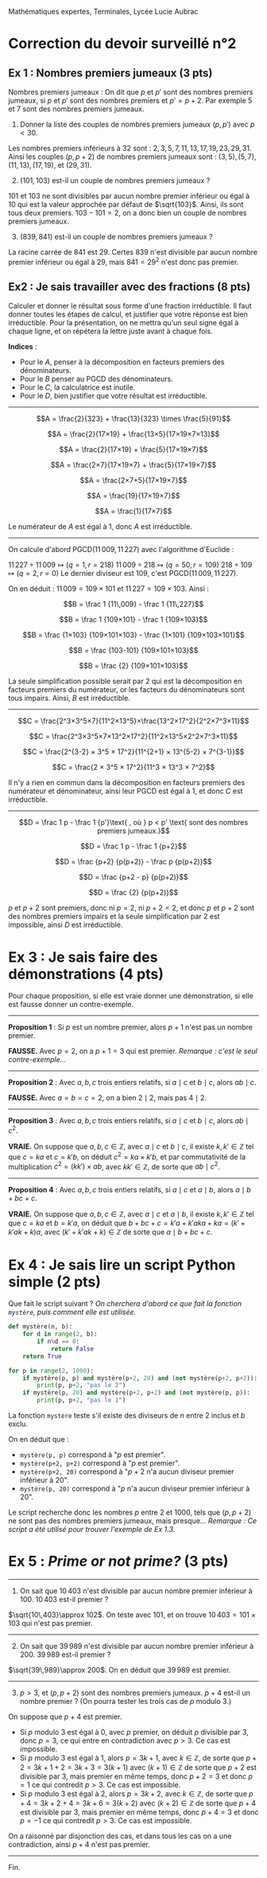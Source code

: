 Mathématiques expertes, Terminales, Lycée Lucie Aubrac
# Correction du devoir surveillé n°2

## Ex 1 : Nombres premiers jumeaux (3 pts)
Nombres premiers jumeaux
: On dit que $p$ et $p'$ sont des nombres premiers jumeaux, si $p$ et $p'$ sont des nombres premiers et $p' = p+2$. Par exemple $5$ et $7$ sont des nombres premiers jumeaux.

1. Donner la liste des couples de nombres premiers jumeaux $(p, p')$ avec $p < 30$.

Les nombres premiers inférieurs à $32$ sont : $2,3,5,7,11,13,17,19,23,29,31$. Ainsi les couples $(p, p+2)$ de nombres premiers jumeaux sont : $(3, 5), (5, 7), (11, 13), (17, 19)$, et $(29, 31)$.

2. $(101, 103)$ est-il un couple de nombres premiers jumeaux ?

$101$ et $103$ ne sont divisibles par aucun nombre premier inférieur ou égal à $10$ qui est la valeur approchée par défaut de $\sqrt{103}$. Ainsi, ils sont tous deux premiers. $103-101=2$, on a donc bien un couple de nombres premiers jumeaux.  

3. $(839, 841)$ est-il un couple de nombres premiers jumeaux ?

La racine carrée de $841$ est $29$. Certes $839$ n'est divisible par aucun nombre premier inférieur ou égal à $29$, mais $841 = 29^2$ n'est donc pas premier.


## Ex2 : Je sais travailler avec des fractions (8 pts)
Calculer et donner le résultat sous forme d'une fraction irréductible. Il faut donner toutes les étapes de calcul, et justifier que votre réponse est bien irréductible.
Pour la présentation, on ne mettra qu'un seul signe égal à chaque ligne, et on répétera la lettre juste avant à chaque fois.

**Indices** :
* Pour le $A$, penser à la décomposition en facteurs premiers des dénominateurs.
* Pour le $B$ penser au $\text{PGCD}$ des dénominateurs.
* Pour le $C$, la calculatrice est inutile.
* Pour le $D$, bien justifier que votre résultat est irréductible.

---

$$A = \frac{2}{323} + \frac{13}{323} \times \frac{5}{91}$$

$$A = \frac{2}{17×19} + \frac{13×5}{17×19×7×13}$$

$$A = \frac{2}{17×19} + \frac{5}{17×19×7}$$

$$A = \frac{2×7}{17×19×7} + \frac{5}{17×19×7}$$

$$A = \frac{2×7+5}{17×19×7}$$

$$A = \frac{19}{17×19×7}$$

$$A = \frac{1}{17×7}$$

Le numérateur de $A$ est égal à $1$, donc $A$ est irréductible.

---

On calcule d'abord $\text{PGCD}(11\,009, 11\,227)$ avec l'algorithme d'Euclide :

$11\,227 ÷ 11\,009 \mapsto (q=1, r=218)$
$11\,009 ÷ 218 \mapsto (q=50, r=109)$
$218 ÷ 109 \mapsto (q=2, r=0)$
Le dernier diviseur est $109$, c'est $\text{PGCD}(11\,009, 11\,227)$.

On en déduit : $11\,009 = 109×101$ et $11\,227 = 109×103$. Ainsi :

$$B = \frac 1 {11\,009} - \frac 1 {11\,227}$$

$$B = \frac 1 {109×101} - \frac 1 {109×103}$$

$$B = \frac {1×103} {109×101×103} - \frac {1×101} {109×103×101}$$

$$B = \frac {103-101} {109×101×103}$$

$$B = \frac {2} {109×101×103}$$

La seule simplification possible serait par $2$ qui est la décomposition en facteurs premiers du numérateur, or les facteurs du dénominateurs sont tous impairs. Ainsi, $B$ est irréductible.

---

$$C = \frac{2^3×3^5×7}{11^2×13^5}×\frac{13^2×17^2}{2^2×7^3×11}$$

$$C = \frac{2^3×3^5×7×13^2×17^2}{11^2×13^5×2^2×7^3×11}$$

$$C = \frac{2^{3-2} × 3^5 × 17^2}{11^{2+1} × 13^{5-2} × 7^{3-1}}$$

$$C = \frac{2 × 3^5 × 17^2}{11^3 × 13^3 × 7^2}$$

Il n'y a rien en commun dans la décomposition en facteurs premiers des numérateur et dénominateur, ainsi leur $\text{PGCD}$ est égal à $1$, et donc $C$ est irréductible.

---

$$D = \frac 1 p - \frac 1 {p'}\text{ , où } p < p' \text{ sont des nombres premiers jumeaux.}$$

$$D = \frac 1 p - \frac 1 {p+2}$$

$$D = \frac {p+2} {p(p+2)} - \frac p {p(p+2)}$$

$$D = \frac {p+2 - p} {p(p+2)}$$

$$D = \frac {2} {p(p+2)}$$

$p$ et $p+2$ sont premiers, donc ni $p=2$, ni $p+2=2$, et donc $p$ et $p+2$ sont des nombres premiers impairs et la seule simplification par $2$ est impossible, ainsi $D$ est irréductible.

# Ex 3 : Je sais faire des démonstrations (4 pts)
Pour chaque proposition, si elle est vraie donner une démonstration, si elle est fausse donner un contre-exemple.

---

**Proposition 1**
: Si $p$ est un nombre premier, alors $p+1$ n'est pas un nombre premier.

**FAUSSE.** Avec $p=2$, on a $p+1=3$ qui est premier. *Remarque : c'est le seul contre-exemple...*

---

**Proposition 2**
: Avec $a, b, c$ trois entiers relatifs, si $a\mid c$ et $b \mid c$, alors $ab \mid c$.

**FAUSSE.** Avec $a=b=c=2$, on a bien $2\mid 2$, mais pas $4\mid 2$.

---

**Proposition 3**
: Avec $a, b, c$ trois entiers relatifs, si $a\mid c$ et $b \mid c$, alors $ab \mid c^2$.

**VRAIE.** On suppose que $a, b, c \in \mathbb Z$, avec $a\mid c$ et $b \mid c$, il existe $k, k' \in\mathbb Z$ tel que $c=ka$ et $c=k'b$, on déduit $c^2=ka×k'b$, et par commutativité de la multiplication $c^2=(kk')×ab$, avec $kk' \in\mathbb Z$, de sorte que $ab \mid c^2$.

---

**Proposition 4**
: Avec $a, b, c$ trois entiers relatifs, si $a\mid c$ et $a \mid b$, alors $a \mid b + bc + c$.

**VRAIE.** On suppose que $a, b, c \in \mathbb Z$, avec $a\mid c$ et $a \mid b$, il existe $k, k' \in\mathbb Z$ tel que $c=ka$ et $b=k'a$, on déduit que $b+bc+c = k'a + k'aka+ka = (k'+k'ak+k)a$, avec $(k'+k'ak+k)\in\mathbb Z$ de sorte que $a \mid b + bc + c$.

# Ex 4 : Je sais lire un script Python simple (2 pts)

Que fait le script suivant ? *On cherchera d'abord ce que fait la fonction `mystère`, puis comment elle est utilisée.*


```python
def mystère(n, b):
    for d in range(2, b):
        if n%d == 0:
            return False
    return True

for p in range(2, 1000):
    if mystère(p, p) and mystère(p+2, 20) and (not mystère(p+2, p+2)):
        print(p, p+2, "pas le 2")
    if mystère(p, 20) and mystère(p+2, p+2) and (not mystère(p, p)):
        print(p, p+2, "pas le 1")
```

La fonction `mystère` teste s'il existe des diviseurs de $n$ entre $2$ inclus et $b$ exclu.

On en déduit que :
* `mystère(p, p)` correspond à "$p$ est premier".
* `mystère(p+2, p+2)` correspond à "$p$ est premier".
* `mystère(p+2, 20)` correspond à "$p+2$ n'a aucun diviseur premier inférieur à $20$".
* `mystère(p, 20)` correspond à "$p$ n'a aucun diviseur premier inférieur à $20$".

Le script recherche donc les nombres $p$ entre $2$ et $1000$, tels que $(p, p+2)$ ne sont pas des nombres premiers jumeaux, mais presque...
*Remarque : Ce script a été utilisé pour trouver l'exemple de Ex 1.3.*

# Ex 5 : *Prime or not prime?* (3 pts)

---

1. On sait que $10\,403$ n'est divisible par aucun nombre premier inférieur à $100$.
$10\,403$ est-il premier ?

$\sqrt{10\,403}\approx 102$. On teste avec $101$, et on trouve $10\,403 = 101×103$ qui n'est pas premier.

---

2. On sait que $39\,989$ n'est divisible par aucun nombre premier inférieur à $200$.
$39\,989$ est-il premier ?

$\sqrt{39\,989}\approx 200$. On en déduit que $39\,989$ est premier.

---

3. $p>3$, et $(p, p+2)$ sont des nombres premiers jumeaux.
$p+4$ est-il un nombre premier ? (On pourra tester les trois cas de $p$ modulo $3$.)

On suppose que $p+4$ est premier.

* Si $p$ modulo $3$ est égal à $0$, avec $p$ premier, on déduit $p$ divisible par $3$, donc $p=3$, ce qui entre en contradiction avec $p>3$. Ce cas est impossible.
* Si $p$ modulo $3$ est égal à $1$, alors $p = 3k + 1$, avec $k\in \mathbb Z$, de sorte que $p+2 = 3k + 1 +2 = 3k+3 = 3(k+1)$ avec $(k+1)\in\mathbb Z$ de sorte que $p+2$ est divisible par $3$, mais premier en même temps, donc $p+2=3$ et donc $p=1$ ce qui contredit $p>3$. Ce cas est impossible.
* Si $p$ modulo $3$ est égal à $2$, alors $p = 3k + 2$, avec $k\in \mathbb Z$, de sorte que $p+4 = 3k + 2 +4 = 3k+6 = 3(k+2)$ avec $(k+2)\in\mathbb Z$ de sorte que $p+4$ est divisible par $3$, mais premier en même temps, donc $p+4=3$ et donc $p=-1$ ce qui contredit $p>3$. Ce cas est impossible.

On a raisonné par disjonction des cas, et dans tous les cas on a une contradiction, ainsi $p+4$ n'est pas premier.

---

Fin.